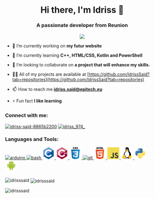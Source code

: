 <h1 align="center">Hi there, I'm Idriss 👋</h1>
<h3 align="center">A passionate developer from Reunion</h3>

<p align="center">
    <img align="center" src="https://media.giphy.com/media/RbDKaczqWovIugyJmW/giphy.gif">
</p>

- 🔭 I’m currently working on **my futur website**

- 🌱 I’m currently learning **C++, HTML/CSS, Kotlin and PowerShell**

- 👯 I’m looking to collaborate on **a project that will enhance my skills.**

- 👨‍💻 All of my projects are available at [https://github.com/IdrissSaid?tab=repositories](https://github.com/IdrissSaid?tab=repositories)

- 📫 How to reach me **idriss.said@epitech.eu**

- ⚡ Fun fact **I like learning**

<h3 align="left">Connect with me:</h3>
<p align="left">
<a href="https://linkedin.com/in/idriss-said-8865b2200" target="blank"><img align="center" src="https://raw.githubusercontent.com/rahuldkjain/github-profile-readme-generator/master/src/images/icons/Social/linked-in-alt.svg" alt="idriss-said-8865b2200" height="30" width="40" /></a>
<a href="https://instagram.com/idriss_974_" target="blank"><img align="center" src="https://raw.githubusercontent.com/rahuldkjain/github-profile-readme-generator/master/src/images/icons/Social/instagram.svg" alt="idriss_974_" height="30" width="40" /></a>
</p>

<h3 align="left">Languages and Tools:</h3>
<p align="left"> <a href="https://www.arduino.cc/" target="_blank" rel="noreferrer"> <img src="https://cdn.worldvectorlogo.com/logos/arduino-1.svg" alt="arduino" width="40" height="40"/> </a> <a href="https://www.gnu.org/software/bash/" target="_blank" rel="noreferrer"> <img src="https://www.vectorlogo.zone/logos/gnu_bash/gnu_bash-icon.svg" alt="bash" width="40" height="40"/> </a> <a href="https://www.cprogramming.com/" target="_blank" rel="noreferrer"> <img src="https://raw.githubusercontent.com/devicons/devicon/master/icons/c/c-original.svg" alt="c" width="40" height="40"/> </a> <a href="https://www.w3schools.com/cpp/" target="_blank" rel="noreferrer"> <img src="https://raw.githubusercontent.com/devicons/devicon/master/icons/cplusplus/cplusplus-original.svg" alt="cplusplus" width="40" height="40"/> </a> <a href="https://www.w3schools.com/css/" target="_blank" rel="noreferrer"> <img src="https://raw.githubusercontent.com/devicons/devicon/master/icons/css3/css3-original-wordmark.svg" alt="css3" width="40" height="40"/> </a> <a href="https://git-scm.com/" target="_blank" rel="noreferrer"> <img src="https://www.vectorlogo.zone/logos/git-scm/git-scm-icon.svg" alt="git" width="40" height="40"/> </a> <a href="https://www.w3.org/html/" target="_blank" rel="noreferrer"> <img src="https://raw.githubusercontent.com/devicons/devicon/master/icons/html5/html5-original-wordmark.svg" alt="html5" width="40" height="40"/> </a> <a href="https://developer.mozilla.org/en-US/docs/Web/JavaScript" target="_blank" rel="noreferrer"> <img src="https://raw.githubusercontent.com/devicons/devicon/master/icons/javascript/javascript-original.svg" alt="javascript" width="40" height="40"/> </a> <a href="https://www.linux.org/" target="_blank" rel="noreferrer"> <img src="https://raw.githubusercontent.com/devicons/devicon/master/icons/linux/linux-original.svg" alt="linux" width="40" height="40"/> </a> <a href="https://www.python.org" target="_blank" rel="noreferrer"> <img src="https://raw.githubusercontent.com/devicons/devicon/master/icons/python/python-original.svg" alt="python" width="40" height="40"/> </a> <a href="https://developer.android.com" target="_blank" rel="noreferrer"> <img src="https://raw.githubusercontent.com/devicons/devicon/master/icons/android/android-original-wordmark.svg" alt="android" width="40" height="40"/> </a></p>


<p><img align="left" src="https://github-readme-stats.vercel.app/api/top-langs?username=idrisssaid&show_icons=true&locale=en&layout=compact" alt="idrisssaid" /></p>

<p>&nbsp;<img align="center" src="https://github-readme-stats.vercel.app/api?username=idrisssaid&show_icons=true&locale=en" alt="idrisssaid" /></p>

<p><img align="center" src="https://github-readme-streak-stats.herokuapp.com/?user=idrisssaid&" alt="idrisssaid" /></p>